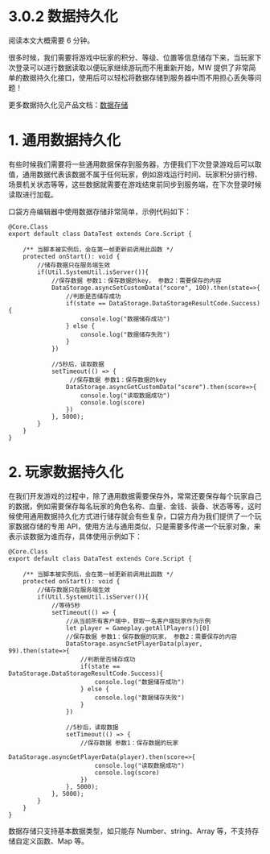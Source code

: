 # 3.0.2 数据持久化

阅读本文大概需要 6 分钟。

很多时候，我们需要将游戏中玩家的积分、等级、位置等信息储存下来，当玩家下次登录可以进行数据读取以便玩家继续游玩而不用重新开始，MW 提供了非常简单的数据持久化接口，使用后可以轻松将数据存储到服务器中而不用担心丢失等问题！

更多数据持久化见产品文档：[数据存储](https://meta.feishu.cn/wiki/wikcnl49v1cFFHKGwNaL6rSEMVg)

# 1. 通用数据持久化

有些时候我们需要将一些通用数据保存到服务器，方便我们下次登录游戏后可以取值，通用数据代表该数据不属于任何玩家，例如游戏运行时间、玩家积分排行榜、场景机关状态等等，这些数据就需要在游戏结束前同步到服务端，在下次登录时候读取进行加载。

口袋方舟编辑器中使用数据存储非常简单，示例代码如下：

```
@Core.Class
export default class DataTest extends Core.Script {

    /** 当脚本被实例后，会在第一帧更新前调用此函数 */
    protected onStart(): void {
        //储存数据只在服务端生效
        if(Util.SystemUtil.isServer()){
            //保存数据 参数1：保存数据的key， 参数2：需要保存的内容
            DataStorage.asyncSetCustomData("score", 100).then(state=>{
                //判断是否储存成功
                if(state == DataStorage.DataStorageResultCode.Success){
                    console.log("数据储存成功")
                } else {
                    console.log("数据储存失败")
                }
            })

            //5秒后，读取数据
            setTimeout(() => {
                 //保存数据 参数1：保存数据的key
                DataStorage.asyncGetCustomData("score").then(score=>{
                    console.log("读取数据成功")
                    console.log(score)
                })
            }, 5000);
        }
    }
}
```

# 2. 玩家数据持久化

在我们开发游戏的过程中，除了通用数据需要保存外，常常还要保存每个玩家自己的数据，例如需要保存每名玩家的角色名称、血量、金钱、装备、状态等等，这时候使用通用数据持久化方式进行储存就会有些复杂，口袋方舟为我们提供了一个玩家数据存储的专用 API，使用方法与通用类似，只是需要多传递一个玩家对象，来表示该数据为谁而存，具体使用示例如下：

```
@Core.Class
export default class DataTest extends Core.Script {

    /** 当脚本被实例后，会在第一帧更新前调用此函数 */
    protected onStart(): void {
        //储存数据只在服务端生效
        if(Util.SystemUtil.isServer()){
            //等待5秒
            setTimeout(() => {
                //从当前所有客户端中，获取一名客户端玩家作为示例
                let player = Gameplay.getAllPlayers()[0]
                //保存数据 参数1：保存数据的玩家， 参数2：需要保存的内容
                DataStorage.asyncSetPlayerData(player, 99).then(state=>{
                    //判断是否储存成功
                    if(state == DataStorage.DataStorageResultCode.Success){
                        console.log("数据储存成功")
                    } else {
                        console.log("数据储存失败")
                    }
                })

                //5秒后，读取数据
                setTimeout(() => {
                    //保存数据 参数1：保存数据的玩家
                    DataStorage.asyncGetPlayerData(player).then(score=>{
                        console.log("读取数据成功")
                        console.log(score)
                    })
                }, 5000);
            }, 5000);
        }
    }
}
```

数据存储只支持基本数据类型，如只能存 Number、string、Array 等，不支持存储自定义函数、Map 等。
